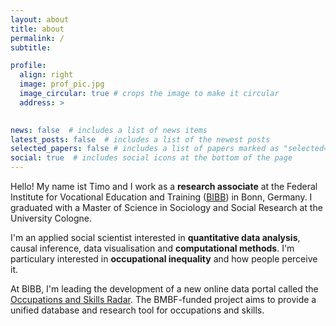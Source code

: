 ```yaml
---
layout: about
title: about
permalink: /
subtitle: 

profile:
  align: right
  image: prof_pic.jpg
  image_circular: true # crops the image to make it circular
  address: >
   

news: false  # includes a list of news items
latest_posts: false  # includes a list of the newest posts
selected_papers: false # includes a list of papers marked as "selected={true}"
social: true  # includes social icons at the bottom of the page
---
```


Hello! My name ist Timo and I work as a **research associate** at the Federal Institute for Vocational Education 
and Training ([BIBB](https://www.bibb.de/)) in Bonn, Germany.
I graduated with a Master of Science in Sociology and Social Research at the University Cologne.

I'm an applied social scientist interested in **quantitative data analysis**, causal inference, data visualisation and 
**computational methods**. 
I'm particulary interested in **occupational inequality** and how people perceive it.

At BIBB, I'm leading the development of a new online data portal called the [Occupations and Skills Radar](https://www.bibb.de/de/170512.php).
The BMBF-funded project aims to provide a unified database and research tool for occupations and skills. 
